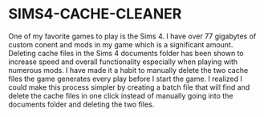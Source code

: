 # SIMS4-CACHE-CLEANER

One of my favorite games to play is the Sims 4. I have over 77 gigabytes of custom conent and mods in my game which is a significant amount. Deleting cache files in the Sims 4 documents folder has been shown to increase speed and overall functionality especially when playing with numerous mods. I have made it a habit to manually delete the two cache files the game generates every play before I start the game. I realized I could make this process simpler by creating a batch file that will find and delete the cache files in one click instead of manually going into the documents folder and deleting the two files. 
